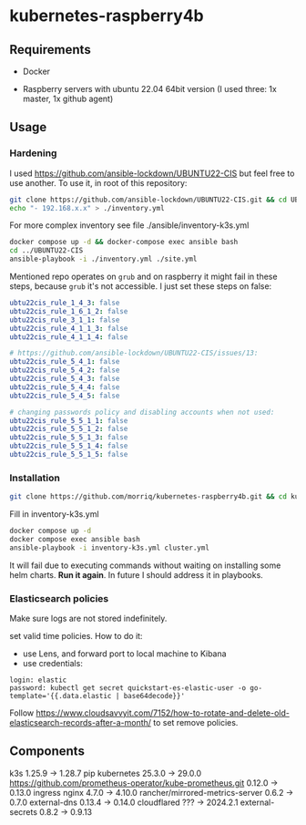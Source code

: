 # kubernetes-raspberry4b

## Requirements

- Docker

- Raspberry servers with ubuntu 22.04 64bit version (I used three: 1x master, 1x github agent)

## Usage

### Hardening

I used https://github.com/ansible-lockdown/UBUNTU22-CIS but feel free to use another.
To use it, in root of this repository:

```sh
git clone https://github.com/ansible-lockdown/UBUNTU22-CIS.git && cd UBUNTU22-CIS
echo "- 192.168.x.x" > ./inventory.yml
```

For more complex inventory see file ./ansible/inventory-k3s.yml

```sh
docker compose up -d && docker-compose exec ansible bash
cd ../UBUNTU22-CIS
ansible-playbook -i ./inventory.yml ./site.yml
```

Mentioned repo operates on `grub` and on raspberry it might fail in these steps, because `grub` it's not accessible.
I just set these steps on false:

```yaml
ubtu22cis_rule_1_4_3: false
ubtu22cis_rule_1_6_1_2: false
ubtu22cis_rule_3_1_1: false
ubtu22cis_rule_4_1_1_3: false
ubtu22cis_rule_4_1_1_4: false

# https://github.com/ansible-lockdown/UBUNTU22-CIS/issues/13:
ubtu22cis_rule_5_4_1: false
ubtu22cis_rule_5_4_2: false
ubtu22cis_rule_5_4_3: false
ubtu22cis_rule_5_4_4: false
ubtu22cis_rule_5_4_5: false

# changing passwords policy and disabling accounts when not used:
ubtu22cis_rule_5_5_1_1: false
ubtu22cis_rule_5_5_1_2: false
ubtu22cis_rule_5_5_1_3: false
ubtu22cis_rule_5_5_1_4: false
ubtu22cis_rule_5_5_1_5: false
```

### Installation

```bash
git clone https://github.com/morriq/kubernetes-raspberry4b.git && cd kubernetes-raspberry4b
```

Fill in inventory-k3s.yml

```bash
docker compose up -d
docker compose exec ansible bash
ansible-playbook -i inventory-k3s.yml cluster.yml
```

It will fail due to executing commands without waiting on installing some helm charts. **Run it again**. In future I should address it in playbooks.

### Elasticsearch policies

Make sure logs are not stored indefinitely.

set valid time policies. How to do it:

- use Lens, and forward port to local machine to Kibana
- use credentials:

```text
login: elastic
password: kubectl get secret quickstart-es-elastic-user -o go-template='{{.data.elastic | base64decode}}'
```

Follow https://www.cloudsavvyit.com/7152/how-to-rotate-and-delete-old-elasticsearch-records-after-a-month/ to set remove policies.

## Components

k3s 1.25.9 -> 1.28.7
pip kubernetes 25.3.0 -> 29.0.0
https://github.com/prometheus-operator/kube-prometheus.git 0.12.0 -> 0.13.0
ingress nginx 4.7.0 -> 4.10.0
rancher/mirrored-metrics-server 0.6.2 -> 0.7.0
external-dns 0.13.4 -> 0.14.0
cloudflared ??? -> 2024.2.1
external-secrets 0.8.2 -> 0.9.13
